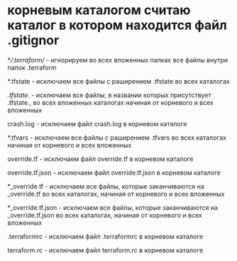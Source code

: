 # корневым каталогом считаю каталог в котором находится файл .gitignor
**/.terraform/* - игнорируем во всех вложенных папках все файлы внутри папок .terraform

*.tfstate	- исключаем все файлы с раширением .tfstate во всех каталогах 

*.tfstate.* - исключаем все файлы, в названии которых присутствует .tfstate., 
во всех вложенных каталогах начиная от корневого и всех вложенных

crash.log - исключаем файл crash.log в корневом каталоге

*.tfvars - исключаем все файлы с раширением .tfvars во всех каталогах начиная от корневого и всех вложенных

override.tf	- исключаем файл override.tf в корневом каталоге

override.tf.json - исключаем файл override.tf.json в корневом каталоге

*_override.tf	- исключаем все файлы, которые заканчиваются на _override.tf во всех каталогах, 
начиная от корневого и всех вложенных

*_override.tf.json - исключаем все файлы, которые заканчиваются на _override.tf.json  во всех каталогах, 
начиная от корневого и всех вложенных

.terraformrc - исключаем файл  .terraformrc в корневом каталоге

terraform.rc - исключаем файл  terraform.rc в корневом каталоге 
